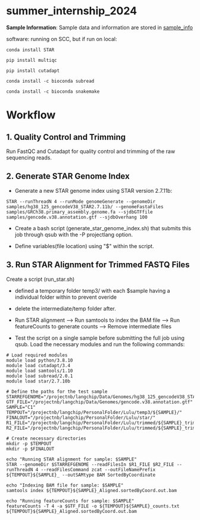 # summer_internship_2024



**Sample Information**: Sample data and information are stored in [sample_info](sample_info)


software: 
running on SCC, but if run on local:
```
conda install STAR
```
```
pip install multiqc
```
```
pip install cutadapt
```
``` 
conda install -c bioconda subread
```
```
conda install -c bioconda snakemake
```

# Workflow
## 1. Quality Control and Trimming
Run FastQC and Cutadapt for quality control and trimming of the raw sequencing reads.

## 2. Generate STAR Genome Index
* Generate a new STAR genome index using STAR version 2.7.11b:
```
STAR --runThreadN 4 --runMode genomeGenerate --genomeDir samples/hg38_125_gencodeV38_STAR2.7.11b/ --genomeFastaFiles samples/GRCh38.primary_assembly.genome.fa --sjdbGTFfile samples/gencode.v38.annotation.gtf --sjdbOverhang 100
```

* Create a bash script (generate_star_genome_index.sh) that submits this job through qsub with the -P projectlang option. 

* Define variables(file location) using "$" within the script.



## 3. Run STAR Alignment for Trimmed FASTQ Files
Create a script (run_star.sh)

* defined a temporary folder temp3/ with each $sample having a individual folder within to prevent overide
* delete the intermediate/temp folder after.

* Run STAR alignment --> Run samtools to index the BAM file --> Run featureCounts to generate counts --> Remove intermediate files 

* Test the script on a single sample before submitting the full job using qsub. Load the necessary modules and run the following commands:
```
# Load required modules
module load python/3.8.10
module load cutadapt/3.4
module load samtools/1.10
module load subread/2.0.1
module load star/2.7.10b

# Define the paths for the test sample
STARREFGENOME="/projectnb/langchip/Data/Genomes/hg38_125_gencodeV38_STAR2.7.10b/"
GTF_FILE="/projectnb/langchip/Data/Genomes/gencode.v38.annotation.gtf"
SAMPLE="C1"
TEMPOUT="/projectnb/langchip/PersonalFolder/Lulu/temp3/${SAMPLE}/"
FINALOUT="/projectnb/langchip/PersonalFolder/Lulu/star/"
R1_FILE="/projectnb/langchip/PersonalFolder/Lulu/trimmed/${SAMPLE}_trimmed.R1.fastq.gz"
R2_FILE="/projectnb/langchip/PersonalFolder/Lulu/trimmed/${SAMPLE}_trimmed.R2.fastq.gz"

# Create necessary directories
mkdir -p $TEMPOUT
mkdir -p $FINALOUT

echo "Running STAR alignment for sample: $SAMPLE"
STAR --genomeDir $STARREFGENOME --readFilesIn $R1_FILE $R2_FILE --runThreadN 4 --readFilesCommand zcat --outFileNamePrefix ${TEMPOUT}${SAMPLE}_ --outSAMtype BAM SortedByCoordinate

echo "Indexing BAM file for sample: $SAMPLE"
samtools index ${TEMPOUT}${SAMPLE}_Aligned.sortedByCoord.out.bam

echo "Running featureCounts for sample: $SAMPLE"
featureCounts -T 4 -a $GTF_FILE -o ${TEMPOUT}${SAMPLE}_counts.txt ${TEMPOUT}${SAMPLE}_Aligned.sortedByCoord.out.bam

```
